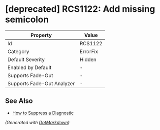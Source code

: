 # \[deprecated\] RCS1122: Add missing semicolon

| Property                    | Value    |
| --------------------------- | -------- |
| Id                          | RCS1122  |
| Category                    | ErrorFix |
| Default Severity            | Hidden   |
| Enabled by Default          | \-       |
| Supports Fade\-Out          | \-       |
| Supports Fade\-Out Analyzer | \-       |

## See Also

* [How to Suppress a Diagnostic](../HowToConfigureAnalyzers.md#how-to-suppress-a-diagnostic)


*\(Generated with [DotMarkdown](http://github.com/JosefPihrt/DotMarkdown)\)*